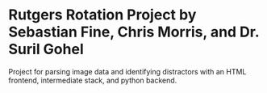 # Rutgers Rotation Project by Sebastian Fine, Chris Morris, and Dr. Suril Gohel
Project for parsing image data and identifying distractors with an HTML frontend, intermediate stack, and python backend.

